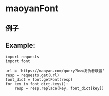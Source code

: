 # maoyanFont
## 例子
## Example:

	import requests
	import font

	url = 'https://maoyan.com/query?kw=复仇者联盟'
	resp = requests.get(url)
	font_dict = font.getFont(resp)
	for key in font_dict.keys():
        resp = resp.replace(key, font_dict[key])
	
